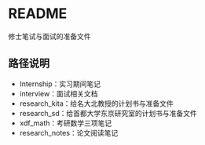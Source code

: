 # README

修士笔试与面试的准备文件

## 路径说明

- Internship：实习期间笔记
- interview：面试相关文档
- research_kita：给名大北教授的计划书与准备文件
- research_sd：给首都大学东京研究室的计划书与准备文件
- xdf_math：考研数学三项笔记
- research_notes：论文阅读笔记
